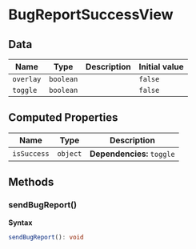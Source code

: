 # BugReportSuccessView

## Data

| Name      | Type      | Description | Initial value |
| --------- | --------- | ----------- | ------------- |
| `overlay` | `boolean` |             | `false`       |
| `toggle`  | `boolean` |             | `false`       |

## Computed Properties

| Name        | Type     | Description                |
| ----------- | -------- | -------------------------- |
| `isSuccess` | `object` | **Dependencies:** `toggle` |

## Methods

### sendBugReport()

**Syntax**

```typescript
sendBugReport(): void
```

